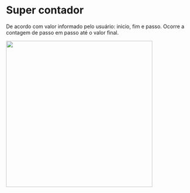 # Super contador
De acordo com valor informado pelo usuário: inicio, fim e passo. Ocorre a contagem de passo em passo até o valor final.

<div><img src="https://user-images.githubusercontent.com/88912921/139963187-4bef91eb-b1f2-4524-9281-6a4e19589d80.png"  width = 400px heigth = 400px></div>

